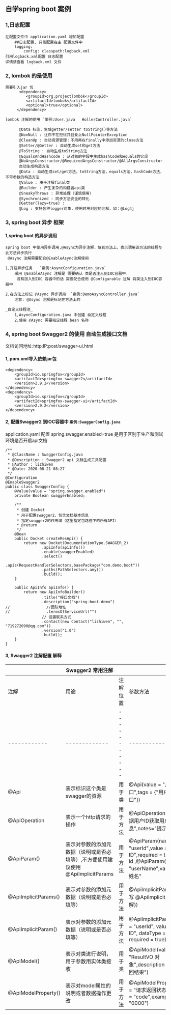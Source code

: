 ## 自学spring boot 案例

### 1,日志配置 
    在配置文件中 application.yaml 增加配置
        ##日志配置, 只能配置在主 配置文件中
        logging:
            config: classpath:logback.xml
    引用logback.xml配置 日志配置
    详情请查看 logback.xml 文件
    
### 2, lombok 的是使用
    需要引入jar 包
          <dependency>
             <groupId>org.projectlombok</groupId>
             <artifactId>lombok</artifactId>
             <optional>true</optional>
         </dependency>
         
    lombok 注解的使用 `案例:User.java   HollerController.java`
    
          @Data 标签，生成getter/setter toString()等方法 
          @NonNull : 让你不在担忧并且爱上NullPointerException 
          @CleanUp : 自动资源管理：不用再在finally中添加资源的close方法 
          @Setter/@Getter : 自动生成set和get方法 
          @ToString : 自动生成toString方法 
          @EqualsAndHashcode : 从对象的字段中生成hashCode和equals的实现 
          @NoArgsConstructor/@RequiredArgsConstructor/@AllArgsConstructor 
          自动生成构造方法 
          @Data : 自动生成set/get方法，toString方法，equals方法，hashCode方法，不带参数的构造方法 
          @Value : 用于注解final类 
          @Builder : 产生复杂的构建器api类 
          @SneakyThrows : 异常处理（谨慎使用） 
          @Synchronized : 同步方法安全的转化 
          @Getter(lazy=true) : 
          @Log : 支持各种logger对象，使用时用对应的注解，如：@Log4j
          
### 3, spring boot 异步 框架

#### 1,spring boot 的异步调用
    spring boot 中使用异步调用,@Async为异步注解，放到方法上，表示调用该方法的线程与此方法异步执行
     @Async 注解需要配合@EnableAsync注解使用
    
    1,开启异步任务   `案例:AsyncConfiguration.java`
        采用 @EnableAsync 注解是 需要确认 类是否注入到IOC容器中.
         没有加入到IOC 容器中的话 需要配合使用 @Configurable 注解 将类注入到IOC容器中
    
    2,在方法上标记 @Async 异步调用  `案例:DemoAsyncController.java`
        注意: @Async 注解是标记在方法上的
                      
    _自定义线程池_  
        1,AsyncConfiguration.java 中创建 自定义线程
        2,使用 @Async 需要指定线程 bean 名称
          
### 4, spring boot Swagger2 的使用 自动生成接口文档
文档访问地址:http:IP:post/swagger-ui.html
#### 1, pom.xml导入依赖jar包
    <dependency>
        <groupId>io.springfox</groupId>
        <artifactId>springfox-swagger2</artifactId>
        <version>2.9.2</version>
    </dependency>
    <dependency>
        <groupId>io.springfox</groupId>
        <artifactId>springfox-swagger-ui</artifactId>
        <version>2.9.2</version>
    </dependency>
    
#### 2, 配置Swagger2 到IOC容器中 `案例:SwaggerConfig.java`
application.yaml 配置  spring.swagger.enabled=true 是用于区别于生产和测试环境是否开启api文档
    
    /**
     * @ClassName : SwaggerConfig.java
     * @Description : Swagger2 api 文档生成工具配置
     * @Author : lizhiwen
     * @Date: 2020-08-21 08:27
     */
    @Configuration
    @EnableSwagger2
    public class SwaggerConfig {
        @Value(value = "spring.swagger.enabled")
        private Boolean swaggerEnabled;
    
        /**
         * 创建 Docket
         * 用于配置swagger2，包含文档基本信息
         * 指定swagger2的作用域（这里指定包路径下的所有API）
         * @return
         */
        @Bean
        public Docket createResApi() {
            return new Docket(DocumentationType.SWAGGER_2)
                    .apiInfo(apiInfo())
                    .enable(swaggerEnabled)
                    .select()
                    .apis(RequestHandlerSelectors.basePackage("com.demo.boot"))
                    .paths(PathSelectors.any())
                    .build();
        }
    
        public ApiInfo apiInfo() {
            return new ApiInfoBuilder()
                    .title("接口文档")
                    .description("spring-boot-demo")
    //                //团队地址
    //                .termsOfServiceUrl("")
                    // 设置联系方式
                    .contact(new Contact("lizhiwen", "", "719272090@qq.com"))
                    .version("1.0")
                    .build();
        }
    }
#### 3, Swagger2 注解配置 解释
|               | Swagger2 常用注解             |  | |
| ------------ | ------------- | -----------    | -----------       |
| 注解          |  用途          | 注解位置        |  参数方法          |                                                                                                                       
| ------------ | ------------- | -----------    |  -----------      |  
| @Api         | 表示标识这个类是swagger的资源                |  用于类   | @Api(value = "用户相关接口",tags = {"用户操作接口"})  |
| @ApiOperation| 表示一个http请求的操作                      |  用于方法  | @ApiOperation(value="根据用户ID获取用户信息",notes="提示内容") |
| @ApiParam()  | 表示对参数的添加元数据（说明或是否必填等）,不方便使用建议使用@ApiImplicitParams      |  用于方法  | @ApiParam(name = "userId",value = "用户ID",required = true) Long id ,@ApiParam(name = "userName",value = "用户姓名" |
| @ApiImplicitParams() | 表示对参数的添加元数据（说明或是否必填等） |  用于方法    | @ApiImplicitParams({ 填写 @ApiImplicitParam 注解}) |
| @ApiImplicitParam()  | 表示对参数的添加元数据（说明或是否必填等） |  用于方法    | @ApiImplicitParam(name = "userId", value = "用户ID", dataType = "Long", required = true) |
| @ApiModel()  | 表示对类进行说明，用于参数用实体类接收         |  用于类    | @ApiModel(value = "ResultVO 对象",description = "请求返回结果") |
| @ApiModelProperty() | 表示对model属性的说明或者数据操作更改  |  用于方法   | @ApiModelProperty(value = "请求返回状态码",name = "code",example = "0000") |


